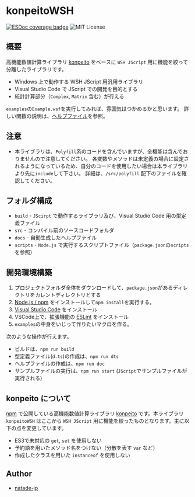 # konpeitoWSH

[![ESDoc coverage badge](https://natade-jp.github.io/konpeitoWSH/badge.svg)](https://natade-jp.github.io/SenkoWSH/)
![MIT License](https://img.shields.io/badge/license-MIT-blue.svg?style=flat)

## 概要

高機能数値計算ライブラリ [konpeito](https://github.com/natade-jp/konpeito) をベースに `WSH JScript` 用に機能を絞って分離したライブラリです。

- Windows 上で動作する WSH JScript 用汎用ライブラリ
- Visual Studio Code で JScript での開発を目的とする
- 統計計算部分（`Complex`, `Matrix` 含む）が行える

`examples`の`Example.wsf`を実行してみれば、雰囲気はつかめるかと思います。
詳しい関数の説明は、[ヘルプファイル](https://natade-jp.github.io/SenkoWSH/)を参照。

## 注意

- 本ライブラリは、`Polyfill`系のコードを含んでいますが、全機能は含んでおりませんので注意してください。
各変数やメソッドは未定義の場合に設定されるようになっているため、自分のコードを使用したい場合は本ライブラリより先に`include`して下さい。
詳細は、`/src/polyfill` 配下のファイルを確認してください。

## フォルダ構成

- `build` - `JScirpt` で動作するライブラリ及び、Visual Studio Code 用の型定義ファイル
- `src` - コンパイル前のソースコードフォルダ
- `docs` - 自動生成したヘルプファイル
- `scripts` - `Node.js` で実行するスクリプトファイル（`package.json`の`scripts`を参照）

## 開発環境構築

1. プロジェクトフォルダ全体をダウンロードして、`package.json`があるディレクトリをカレントディレクトリとする
2. [Node.js / npm](https://nodejs.org/ja/) をインストールして`npm install`を実行する。
3. [Visual Studio Code](https://code.visualstudio.com/) をインストール
4. VSCode上で、拡張機能の [ESLint](https://marketplace.visualstudio.com/items?itemName=dbaeumer.vscode-eslint) をインストール
5. `examples`の中身をいじって作りたいマクロを作る。

次のような操作が行えます。

- ビルドは、`npm run build`
- 型定義ファイル(`d.ts`)の作成は、`npm run dts`
- ヘルプファイルの作成は、`npm run doc`
- サンプルファイルの実行は、`npm run start` (`JScript`でサンプルファイルが実行される)

## konpeito について

[npm](https://www.npmjs.com/package/konpeito) で公開している高機能数値計算ライブラリ [konpeito](https://github.com/natade-jp/konpeito) です。本ライブラリ `konpeitoWSH` はここから `WSH JScript` 用に機能を絞ったものとなります。主に以下の点を変更しています。

- ES3で未対応の `get`, `set` を使用しない
- 予約語を用いたメソッド名をつけない（分散を表す `var` など）
- 作成したクラスを用いた `instanceof` を使用しない

## Author

- [natade-jp](https://github.com/natade-jp/)
